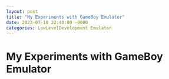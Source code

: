 ```yaml
---
layout: post
title: "My Experiments with GameBoy Emulator"
date: 2023-07-18 22:40:00 -0000
categories: LowLevelDevelopment Emulator
---
```

# My Experiments with GameBoy Emulator
